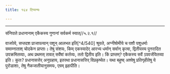 ```yaml
---
title: १६४ टिप्पन्यः

---
```


[^4/531]: E2: gṛhṇātīti

[^4/532]: Tait.S. 6.6.11.6

[^4/533]: E1 (Fn.): pratibalād

[^4/534]: E2,6: utkraṣṭavyaḥ

[^4/535]: E2: ṣoḍaśinaḥ stotram

[^4/536]: E2: gṛhṇātīti

[^4/537]: E2: ṣoḍaśinaḥ stotrakālenāvarjanaṃ

[^4/538]: E2,6: anugrahītum

[^4/539]: E2: 5,133; E6: 2,78

____________________________________________


संनिपाते प्रधानानाम् एकैकस्य गुणानां सर्वकर्म स्यात्//५.२.१//

वाजपेये, सप्तदश प्राजापत्यान् पशून् आलभत इति[^4/540] श्रूयते, अग्नीषोमीये च पशौ पशुधर्माः समाम्नाताश् चोदकेन प्राप्ताः। तेषु संशयः, किम् एकस्यादेर् आरभ्य धर्मान् सर्वान् कृत्वा, द्वितीयस्य पुनरादित उपक्रमितव्याः, अथ प्रथमस् तावत् सर्वेषां कर्तव्यः, ततो द्वितीय इति। किं प्राप्तम्? एकैकस्य सर्वे ऽपवर्जयितव्या इति। कुतः? प्रधानासत्तेर् अनुग्रहाय, इतरथा प्रधानासत्तिर् विप्रकृष्येत। यथा बहुष्व् अश्वेषु प्रतिगृहीतेषु ये पुरोडाशाः, तेषु नैकजातीयानुसमयः, एवम् इहापीति।
